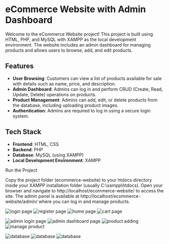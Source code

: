 # eCommerce Website with Admin Dashboard

Welcome to the eCommerce Website project! This project is built using HTML, PHP, and MySQL with XAMPP as the local development environment. The website includes an admin dashboard for managing products and allows users to browse, add, and edit products.

## Features

- **User Browsing**: Customers can view a list of products available for sale with details such as name, price, and description.
- **Admin Dashboard**: Admins can log in and perform CRUD (Create, Read, Update, Delete) operations on products.
- **Product Management**: Admins can add, edit, or delete products from the database, including uploading product images.
- **Authentication**: Admins are required to log in using a secure login system.

## Tech Stack

- **Frontend**: HTML, CSS
- **Backend**: PHP
- **Database**: MySQL (using XAMPP)
- **Local Development Environment**: XAMPP

Run the Project

Copy the project folder (ecommerce-website) to your htdocs directory inside your XAMPP installation folder (usually C:\xampp\htdocs\).
Open your browser and navigate to http://localhost/ecommerce-website/ to access the site.
The admin panel is available at http://localhost/ecommerce-website/admin/ where you can log in and manage products.


![login page](./login.png)
![register page](./screenshot/register.png)
![home page](./screenshot/home.png)
![cart page](./screenshot/Cart.png)

![admin login page](./screenshot/Admin.png)
![admin dashboard page](./screenshot/admindashboard.png)
![ product adding](./screenshot/productadd.png)
![manage product](./screenshot/manageproduct.png)

![database](./screenshot/DB.png)
![database](./screenshot/DB1.png)
![database](./screenshot/DB-.png)

